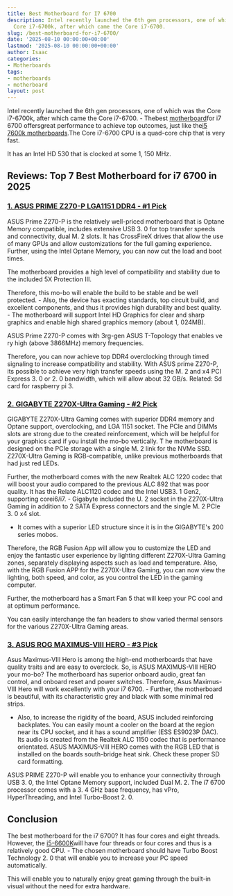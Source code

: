 ```yaml
---
title: Best Motherboard for I7 6700
description: Intel recently launched the 6th gen processors, one of which was the
  Core i7-6700k, after which came the Core i7-6700.
slug: /best-motherboard-for-i7-6700/
date: '2025-08-10 00:00:00+00:00'
lastmod: '2025-08-10 00:00:00+00:00'
author: Isaac
categories:
- Motherboards
tags:
- motherboards
- motherboard
layout: post
---
```

Intel recently launched the 6th gen processors, one of which was the Core i7-6700k, after which came the Core i7-6700. - Thebest [motherboard](https://pestpolicy.com/best-motherboard-for-gaming/)for i7 6700 offersgreat performance to achieve top outcomes, just like the[i5 7600k motherboards](https://pestpolicy.com/best-motherboard-for-i5-7600k/).The Core i7-6700 CPU is a quad-core chip that is very fast.

It has an Intel HD 530 that is clocked at some 1, 150 MHz.

##  Reviews: Top 7 Best Motherboard for i7 6700 in 2025

###  [1. ASUS PRIME Z270-P LGA1151 DDR4 - #1 Pick](https://www.amazon.com/dp/B01NAGY3C8/?tag=p-policy-20)

ASUS Prime Z270-P is the relatively well-priced motherboard that is Optane Memory compatible, includes extensive USB 3. 0 for top transfer speeds and connectivity, dual M. 2 slots. It has CrossFireX drives that allow the use of many GPUs and allow customizations for the full gaming experience. Further, using the Intel Optane Memory, you can now cut the load and boot times.

The motherboard provides a high level of compatibility and stability due to the included 5X Protection III.

Therefore, this mo-bo will enable the build to be stable and be well protected. - Also, the device has exacting standards, top circuit build, and excellent components, and thus it provides high durability and best quality. - The motherboard will support Intel HD Graphics for clear and sharp graphics and enable high shared graphics memory (about 1, 024MB).

ASUS Prime Z270-P comes with 3rg-gen ASUS T-Topology that enables ve ry high (above 3866MHz) memory frequencies.

Therefore, you can now achieve top DDR4 overclocking through timed signaling to increase compatibility and stability. With ASUS prime Z270-P, its possible to achieve very high transfer speeds using the M. 2 and x4 PCI Express 3. 0 or 2. 0 bandwidth, which will allow about 32 GB/s. Related: Sd card for raspberry pi 3.

###  [2. GIGABYTE Z270X-Ultra Gaming - #2 Pick](https://www.amazon.com/dp/B01N66ZESI/?tag=p-policy-20)

GIGABYTE Z270X-Ultra Gaming comes with superior DDR4 memory and Optane support, overclocking, and LGA 1151 socket. The PCIe and DIMMs slots are strong due to the created reinforcement, which will be helpful for your graphics card if you install the mo-bo vertically. T he motherboard is designed on the PCIe storage with a single M. 2 link for the NVMe SSD. Z270X-Ultra Gaming is RGB-compatible, unlike previous motherboards that had just red LEDs.

Further, the motherboard comes with the new Realtek ALC 1220 codec that will boost your audio compared to the previous ALC 892 that was poor quality. It has the Relate ALC1120 codec and the Intel USB3. 1 Gen2, supporting corei6/i7. - Gigabyte included the U. 2 socket in the Z270X-Ultra Gaming in addition to 2 SATA Express connectors and the single M. 2 PCIe 3. 0 x4 slot.

- It comes with a superior LED structure since it is in the GIGABYTE's 200 series mobos.

Therefore, the RGB Fusion App will allow you to customize the LED and enjoy the fantastic user experience by lighting different Z270X-Ultra Gaming zones, separately displaying aspects such as load and temperature. Also, with the RGB Fusion APP for the Z270X-Ultra Gaming, you can now view the lighting, both speed, and color, as you control the LED in the gaming computer.

Further, the motherboard has a Smart Fan 5 that will keep your PC cool and at optimum performance.

You can easily interchange the fan headers to show varied thermal sensors for the various Z270X-Ultra Gaming areas.

###  [3. ASUS ROG MAXIMUS-VIII HERO - #3 Pick](https://www.amazon.com/dp/B0126R4F8W/?tag=p-policy-20)

Asus Maximus-VIII Hero is among the high-end motherboards that have quality traits and are easy to overclock. So, is ASUS MAXIMUS-VIII HERO your mo-bo? The motherboard has superior onboard audio, great fan control, and onboard reset and power switches. Therefore, Asus Maximus-VIII Hero will work excellently with your i7 6700. - Further, the motherboard is beautiful, with its characteristic grey and black with some minimal red strips.

- Also, to increase the rigidity of the board, ASUS included reinforcing backplates. You can easily mount a cooler on the board at the region near its CPU socket, and it has a sound amplifier (ESS ES9023P DAC). Its audio is created from the Realtek ALC 1150 codec that is performance orientated. ASUS MAXIMUS-VIII HERO comes with the RGB LED that is installed on the boards south-bridge heat sink. Check these proper SD card formatting.

ASUS PRIME Z270-P will enable you to enhance your connectivity through USB 3. 0, the Intel Optane Memory support, included Dual M. 2. The i7 6700 processor comes with a 3. 4 GHz base frequency, has vPro, HyperThreading, and Intel Turbo-Boost 2. 0.

##  Conclusion

The best motherboard for the i7 6700? It has four cores and eight threads. However, the [i5-6600K](https://pestpolicy.com/best-motherboard-for-i5-6600k/)will have four threads or four cores and thus is a relatively good CPU. - The chosen motherboard should have Turbo Boost Technology 2. 0 that will enable you to increase your PC speed automatically.

This will enable you to naturally enjoy great gaming through the built-in visual without the need for extra hardware.